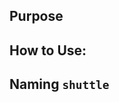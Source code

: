 
Purpose
-----------------------

How to Use:
-----------------------

Naming `shuttle`
-----------------------
